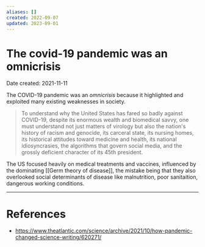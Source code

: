 ```yaml
---
aliases: []
created: 2022-09-07
updated: 2023-09-01
---
```


# The covid-19 pandemic was an omnicrisis
Date created: 2021-11-11

The COVID-19 pandemic was an *omnicrisis* because it highlighted and exploited many existing weaknesses in society.

> To understand why the United States has fared so badly against COVID-19, despite its enormous wealth and biomedical savvy, one must understand not just matters of virology but also the nation's history of racism and genocide, its carceral state, its nursing homes, its historical attitudes toward medicine and health, its national idiosyncrasies, the algorithms that govern social media, and the grossly deficient character of its 45th president.

The US focused heavily on medical treatments and vaccines, influenced by the dominating [[Germ theory of disease]], the mistake being that they also overlooked social determinants of disease like malnutrition, poor sanitaition, dangerous working conditions.

---
# References
* https://www.theatlantic.com/science/archive/2021/10/how-pandemic-changed-science-writing/620271/